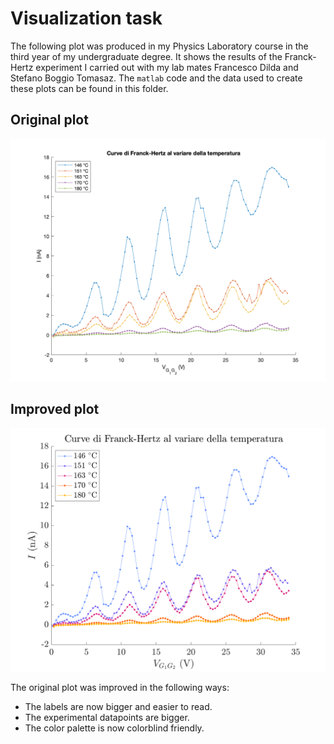 # Visualization task

The following plot was produced in my Physics Laboratory course in the third year of my undergraduate degree. It shows the results of the Franck-Hertz experiment I carried out with my lab mates Francesco Dilda and Stefano Boggio Tomasaz. The `matlab` code and the data used to create these plots can be found in this folder.


## Original plot

![image](https://github.com/MarcoCaramanti/MLPNS_MCaramanti/blob/main/vis/original_plot.png)

## Improved plot

![image](https://github.com/MarcoCaramanti/MLPNS_MCaramanti/blob/main/vis/improved_plot.png)


The original plot was improved in the following ways:

- The labels are now bigger and easier to read.
- The experimental datapoints are bigger.
- The color palette is now colorblind friendly.